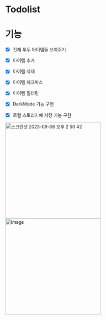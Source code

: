 # Todolist

# 기능
- [x] 전체 투두 아이템들 보여주기
- [x] 아이템 추가
- [x] 아이템 삭제
- [x] 아이템 체크박스
- [x] 아이템 필터링

- [x] DarkMode 기능 구현
- [x] 로컬 스토리지에 저장 기능 구현

<img width="300" alt="스크린샷 2023-09-08 오후 2 50 42" src="https://github.com/yejicho-helloworld/Todolist/assets/71653816/9951a947-0cc4-45d5-82a4-291ea0561805">

<img width="300" alt="image" src="https://github.com/yejicho-helloworld/Todolist/assets/71653816/cf6d1a27-a783-47d9-b261-4eae59c274d9">

